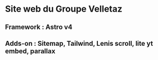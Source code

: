 # Site web du Groupe Velletaz

## Framework : Astro v4

## Adds-on : Sitemap, Tailwind, Lenis scroll, lite yt embed, parallax
